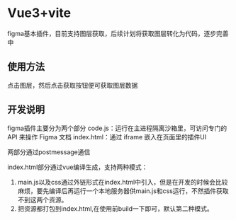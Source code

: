 # Vue3+vite

figma基本插件，目前支持图层获取，后续计划将获取图层转化为代码，逐步完善中



## 使用方法
点击图层，然后点击获取按钮便可获取图层数据


## 开发说明
figma插件主要分为两个部分
code.js：运行在主进程隔离沙箱里，可访问专门的 API 来操作 Figma 文档
index.html：通过 iframe 嵌入在页面里的插件UI

两部分通过postmessage通信

index.html部分通过vue编译生成，支持两种模式：
1. main.js以及css通过外链形式在index.html中引入，但是在开发的时候会比较麻烦，要先编译后再运行一个本地服务器供main.js和css运行，不然插件获取不到这两个资源。
2. 把资源都打包到index.html,在使用前build一下即可，默认第二种模式。


